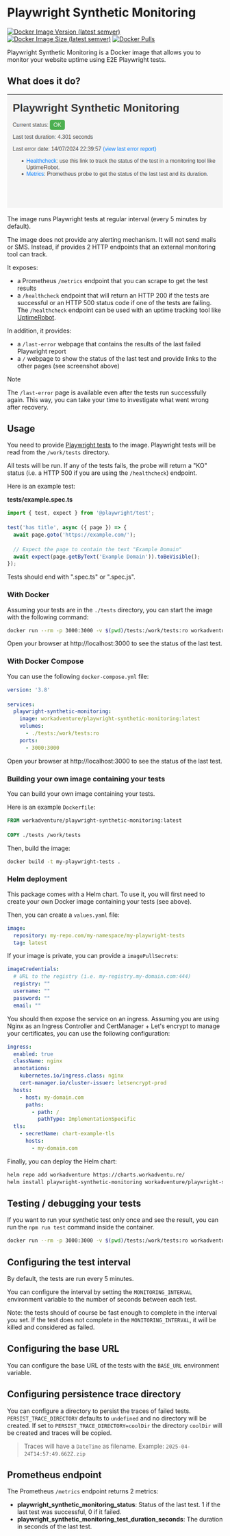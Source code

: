 # Playwright Synthetic Monitoring

[![Docker Image Version (latest semver)](https://img.shields.io/docker/v/workadventure/playwright-synthetic-monitoring?sort=semver)](https://hub.docker.com/r/workadventure/playwright-synthetic-monitoring)
[![Docker Image Size (latest semver)](https://img.shields.io/docker/image-size/workadventure/playwright-synthetic-monitoring?sort=semver)](https://hub.docker.com/r/workadventure/playwright-synthetic-monitoring)
[![Docker Pulls](https://img.shields.io/docker/pulls/workadventure/playwright-synthetic-monitoring)](https://hub.docker.com/r/workadventure/playwright-synthetic-monitoring)

Playwright Synthetic Monitoring is a Docker image that allows you to monitor your website uptime using E2E Playwright tests.

## What does it do?

![](screenshot.png)

The image runs Playwright tests at regular interval (every 5 minutes by default).

The image does not provide any alerting mechanism. It will not send mails or SMS. Instead,
if provides 2 HTTP endpoints that an external monitoring tool can track.

It exposes:

- a Prometheus `/metrics` endpoint that you can scrape to get the test results
- a `/healthcheck` endpoint that will return an HTTP 200 if the tests are successful or an HTTP 500 status code if one of the tests are failing. The `/healthcheck` endpoint can be used with an uptime tracking tool like [UptimeRobot](https://uptimerobot.com).

In addition, it provides:

- a `/last-error` webpage that contains the results of the last failed Playwright report
- a `/` webpage to show the status of the last test and provide links to the other pages (see screenshot above)

> [!NOTE]  
> The `/last-error` page is available even after the tests run successfully again. This way, you can take your time
> to investigate what went wrong after recovery.


## Usage

You need to provide [Playwright tests](https://playwright.dev/docs/writing-tests) to the image.
Playwright tests will be read from the `/work/tests` directory.

All tests will be run. If any of the tests fails, the probe will return a "KO" status (i.e. a HTTP 500 if you are using
the `/healthcheck`) endpoint.

Here is an example test:

**tests/example.spec.ts**
```typescript
import { test, expect } from '@playwright/test';

test('has title', async ({ page }) => {
  await page.goto('https://example.com/');

  // Expect the page to contain the text "Example Domain"
  await expect(page.getByText('Example Domain')).toBeVisible();
});
```

Tests should end with ".spec.ts" or ".spec.js".

### With Docker

Assuming your tests are in the `./tests` directory, you can start the image with the following command:

```bash
docker run --rm -p 3000:3000 -v $(pwd)/tests:/work/tests:ro workadventure/playwright-synthetic-monitoring:latest
```

Open your browser at http://localhost:3000 to see the status of the last test.

### With Docker Compose

You can use the following `docker-compose.yml` file:

```yaml
version: '3.8'

services:
  playwright-synthetic-monitoring:
    image: workadventure/playwright-synthetic-monitoring:latest
    volumes:
      - ./tests:/work/tests:ro
    ports:
      - 3000:3000
```

Open your browser at http://localhost:3000 to see the status of the last test.

### Building your own image containing your tests

You can build your own image containing your tests.

Here is an example `Dockerfile`:

```Dockerfile
FROM workadventure/playwright-synthetic-monitoring:latest

COPY ./tests /work/tests
```

Then, build the image:

```bash
docker build -t my-playwright-tests .
```

### Helm deployment

This package comes with a Helm chart.
To use it, you will first need to create your own Docker image containing your tests (see above).

Then, you can create a `values.yaml` file:

```yaml
image:
  repository: my-repo.com/my-namespace/my-playwright-tests
  tag: latest
```

If your image is private, you can provide a `imagePullSecrets`:

```yaml
imageCredentials:
  # URL to the registry (i.e. my-registry.my-domain.com:444)
  registry: ""
  username: ""
  password: ""
  email: ""
```

You should then expose the service on an ingress.
Assuming you are using Nginx as an Ingress Controller and CertManager + Let's encrypt to manage your certificates, 
you can use the following configuration:

```yaml
ingress:
  enabled: true
  className: nginx
  annotations:
    kubernetes.io/ingress.class: nginx
    cert-manager.io/cluster-issuer: letsencrypt-prod
  hosts:
    - host: my-domain.com
      paths:
        - path: /
          pathType: ImplementationSpecific
  tls:
    - secretName: chart-example-tls
      hosts:
        - my-domain.com
```

Finally, you can deploy the Helm chart:

```bash
helm repo add workadventure https://charts.workadventu.re/
helm install playwright-synthetic-monitoring workadventure/playwright-synthetic-monitoring -f values.yaml
```


## Testing / debugging your tests

If you want to run your synthetic test only once and see the result, you can run the `npm run test` command inside the container.

```bash
docker run --rm -p 3000:3000 -v $(pwd)/tests:/work/tests:ro workadventure/playwright-synthetic-monitoring:latest npm run test
```

## Configuring the test interval

By default, the tests are run every 5 minutes.

You can configure the interval by setting the `MONITORING_INTERVAL` environment variable to the number of seconds between each test.

Note: the tests should of course be fast enough to complete in the interval you set. If the test does not complete in 
the `MONITORING_INTERVAL`, it will be killed and considered as failed.

## Configuring the base URL

You can configure the base URL of the tests with the `BASE_URL` environment variable.

## Configuring persistence trace directory
You can configure a directory to persist the traces of failed tests. `PERSIST_TRACE_DIRECTORY` defaults to `undefined` and no directory will be created. If set to `PERSIST_TRACE_DIRECTORY=coolDir` the directory `coolDir` will be created and traces will be copied.

> Traces will have a `DateTime` as filename.
> Example: `2025-04-24T14:57:49.662Z.zip`

## Prometheus endpoint

The Prometheus `/metrics` endpoint returns 2 metrics:

- **playwright_synthetic_monitoring_status**: Status of the last test. 1 if the last test was successful, 0 if it failed.
- **playwright_synthetic_monitoring_test_duration_seconds**: The duration in seconds of the last test.
